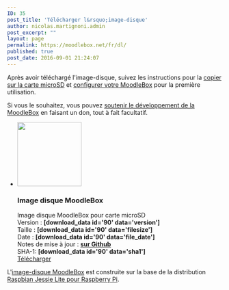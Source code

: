 ```yaml
---
ID: 35
post_title: 'Télécharger l&rsquo;image-disque'
author: nicolas.martignoni.admin
post_excerpt: ""
layout: page
permalink: https://moodlebox.net/fr/dl/
published: true
post_date: 2016-09-01 21:24:07
---
```

Après avoir téléchargé l'image-disque, suivez les instructions pour la <a href="https://moodlebox.net/fr/install/">copier sur la carte microSD</a> et <a href="https://moodlebox.net/fr/install/">configurer votre MoodleBox</a> pour la première utilisation.

Si vous le souhaitez, vous pouvez <a href="https://moodlebox.net/fr/give/">soutenir le développement de la MoodleBox</a> en faisant un don, tout à fait facultatif.
<ul class="downloads">
 	<li>
<div class="image-icon"><a class="piwik_download" href="[download_data id='90' data='download_link']"><img class="alignnone wp-image-308 size-full" src="https://moodlebox.net/fr/wp-content/uploads/sites/4/2016/09/MoodleBox-SD-150x150-orange-1.png" width="150" height="150" /></a></div>
<div class="image-info">
<h3>Image disque MoodleBox</h3>
<div class="image-description">Image disque MoodleBox pour carte microSD</div>
<div class="image-details">Version : <strong>[download_data id='90' data='version']</strong></div>
<div class="image-details">Taille : <strong>[download_data id='90' data='filesize']</strong></div>
<div class="image-details">Date : <strong>[download_data id='90' data='file_date']</strong></div>
<div class="image-details">Notes de mise à jour : <strong><a href="https://github.com/martignoni/make-moodlebox#release-notes" target="_blank">sur Github</a></strong></div>
<div class="image-details sha1">SHA-1: <strong>[download_data id='90' data='sha1']</strong></div>
<div class="image-download-links"><a class="btn dl-zip piwik_download" href="[download_data id='90' data='download_link']">Télécharger</a></div>
</div></li>
</ul>
L'<a class="piwik_download" href="[download_data id='90' data='download_link']">image-disque MoodleBox</a> est construite sur la base de la distribution <a href="https://www.raspberrypi.org/downloads/raspbian/" target="_blank">Raspbian Jessie Lite pour Raspberry Pi</a>.